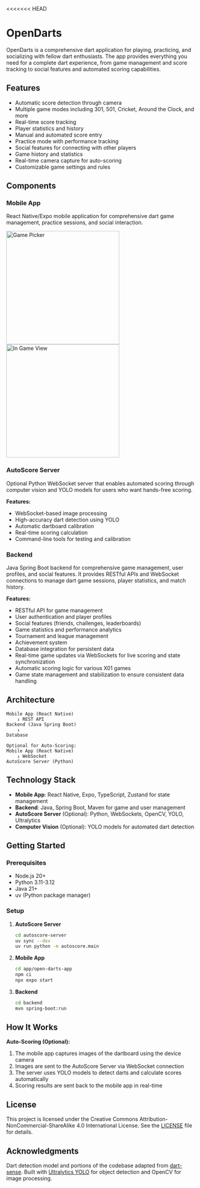<<<<<<< HEAD
# OpenDarts

OpenDarts is a comprehensive dart application for playing, practicing, and socializing with fellow dart enthusiasts. The app provides everything you need for a complete dart experience, from game management and score tracking to social features and automated scoring capabilities.

## Features

- Automatic score detection through camera
- Multiple game modes including 301, 501, Cricket, Around the Clock, and more
- Real-time score tracking
- Player statistics and history
- Manual and automated score entry
- Practice mode with performance tracking
- Social features for connecting with other players
- Game history and statistics
- Real-time camera capture for auto-scoring
- Customizable game settings and rules

## Components

### Mobile App
React Native/Expo mobile application for comprehensive dart game management, practice sessions, and social interaction.

<img src="app/docs/gamepicker.jpg" alt="Game Picker" width="300">

<img src="app/docs/ingame.jpg" alt="In Game View" width="300">

### AutoScore Server
Optional Python WebSocket server that enables automated scoring through computer vision and YOLO models for users who want hands-free scoring.

**Features:**
- WebSocket-based image processing
- High-accuracy dart detection using YOLO
- Automatic dartboard calibration
- Real-time scoring calculation
- Command-line tools for testing and calibration

### Backend
Java Spring Boot backend for comprehensive game management, user profiles, and social features. It provides RESTful APIs and WebSocket connections to manage dart game sessions, player statistics, and match history.

**Features:**
- RESTful API for game management
- User authentication and player profiles
- Social features (friends, challenges, leaderboards)
- Game statistics and performance analytics
- Tournament and league management
- Achievement system
- Database integration for persistent data
- Real-time game updates via WebSockets for live scoring and state synchronization
- Automatic scoring logic for various X01 games
- Game state management and stabilization to ensure consistent data handling

## Architecture

```
Mobile App (React Native)
    ↓ REST API
Backend (Java Spring Boot)
    ↓
Database

Optional for Auto-Scoring:
Mobile App (React Native) 
    ↓ WebSocket
AutoScore Server (Python)
```

## Technology Stack

- **Mobile App**: React Native, Expo, TypeScript, Zustand for state management
- **Backend**: Java, Spring Boot, Maven for game and user management
- **AutoScore Server** (Optional): Python, WebSockets, OpenCV, YOLO, Ultralytics
- **Computer Vision** (Optional): YOLO models for automated dart detection

## Getting Started

### Prerequisites
- Node.js 20+
- Python 3.11-3.12
- Java 21+
- uv (Python package manager)

### Setup

1. **AutoScore Server**
   ```bash
   cd autoscore-server
   uv sync --dev
   uv run python -m autoscore.main
   ```

2. **Mobile App**
   ```bash
   cd app/open-darts-app
   npm ci
   npx expo start
   ```

3. **Backend**
   ```bash
   cd backend
   mvn spring-boot:run
   ```

## How It Works

**Auto-Scoring (Optional):**
1. The mobile app captures images of the dartboard using the device camera
2. Images are sent to the AutoScore Server via WebSocket connection
3. The server uses YOLO models to detect darts and calculate scores automatically
4. Scoring results are sent back to the mobile app in real-time

## License

This project is licensed under the Creative Commons Attribution-NonCommercial-ShareAlike 4.0 International License. See the [LICENSE](LICENSE) file for details.

## Acknowledgments

Dart detection model and portions of the codebase adapted from [dart-sense](https://github.com/bnww/dart-sense). Built with [Ultralytics YOLO](https://github.com/ultralytics/ultralytics) for object detection and OpenCV for image processing.

